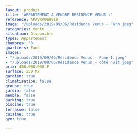 ```yaml
---
layout: produit
title: 'APPARTEMENT A VENDRE RESIDENCE VENUS :'
reference: APAVRV060919
image: "/uploads/2019/09/06/Résidence Venus - Fann.jpeg"
categories: Vente
situation: Disponible
types: Appartement
chambres: '3'
quartiers: Fann
images:
- "/uploads/2019/09/06/Résidence Venus - Fann-1.jpeg"
- "/uploads/2019/09/06/Résidence Venus - côté nuit.jpeg"
prix: 450.000.000 F
surface: 250 M2
gardien: true
climatisation: false
groupe: true
jardin: false
meuble: false
parking: true
piscine: true
terrasse: false
cuisine: true
gym: true

---
```

